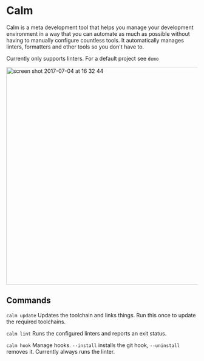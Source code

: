 # Calm

Calm is a meta development tool that helps you manage your development
environment in a way that you can automate as much as possible without
having to manually configure countless tools.  It automatically manages
linters, formatters and other tools so you don't have to.

Currently only supports linters.  For a default project see `demo`

<img width="574" alt="screen shot 2017-07-04 at 16 32 44" src="https://user-images.githubusercontent.com/7396/27834243-8523e93e-60d6-11e7-834b-e2abe7d062ab.png">

## Commands

``calm update``
  Updates the toolchain and links things.  Run this once to update the
  required toolchains.

``calm lint``
  Runs the configured linters and reports an exit status.

``calm hook``
  Manage hooks.  `--install` installs the git hook, `--uninstall`
  removes it.  Currently always runs the linter.
